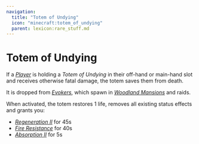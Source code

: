 ```yaml
---
navigation:
  title: "Totem of Undying"
  icon: "minecraft:totem_of_undying"
  parent: lexicon:rare_stuff.md
---
```


# Totem of Undying

<ItemImage id="minecraft:totem_of_undying" />

If a [*Player*](../creatures/human-player.md) is holding a *Totem of Undying* in their off-hand or main-hand slot and receives otherwise fatal damage, the totem saves them from death. 

It is dropped from [*Evokers*](../creatures/human-evoker.md), which spawn in [*Woodland Mansions*](../world/structures.md#mansion) and raids.

When activated, the totem restores 1 life, removes all existing status effects and grants you: 

- [*Regeneration II*](../brewing/effects.md#regeneration) for 45s 
- [*Fire Resistance*](../brewing/effects.md#fire_resistance) for 40s 
- [*Absorption II*](../brewing/effects.md#absorption) for 5s

